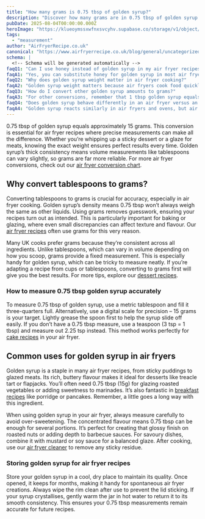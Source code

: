 ```yaml
---
title: "How many grams is 0.75 tbsp of golden syrup?"
description: "Discover how many grams are in 0.75 tbsp of golden syrup with our easy UK conversion guide. Perfect for air fryer recipes!"
pubDate: 2025-08-04T00:00:00.000Z
heroImage: "https://klueoymssxwfnxsvcyhv.supabase.co/storage/v1/object/public/Shmucket/how-many-grams-is-0-75-tbsp-golden-syrup.webp"
tags:
  - "measurement"
author: "AirFryerRecipe.co.uk"
canonical: "https://www.airfryerrecipe.co.uk/blog/general/uncategorized/how-many-grams-is-0-75-tbsp-golden-syrup"
schema: |
  <!-- Schema will be generated automatically -->
faqQ1: "Can I use honey instead of golden syrup in my air fryer recipes?"
faqA1: "Yes, you can substitute honey for golden syrup in most air fryer recipes. Use the same weight (15g for 0.75 tbsp) as they have similar sweetness and viscosity. Note that honey has a stronger flavour, so it may alter the taste slightly. For glazes or sticky bakes, the results will be very similar."
faqQ2: "Why does golden syrup weight matter in air fryer cooking?"
faqA2: "Golden syrup weight matters because air fryers cook food quickly at high heat. Too much syrup can cause burning or uneven cooking, while too little may leave dishes dry. Grams provide precision, ensuring consistent results. This is especially important for recipes where syrup acts as both sweetener and moisture source."
faqQ3: "How do I convert other golden syrup amounts to grams?"
faqA3: "For other conversions, remember that 1 tbsp golden syrup equals 20g. Multiply or divide accordingly – e.g., 1.5 tbsp would be 30g. For small amounts like 0.5 tbsp, use 10g. Always use a digital scale for the most accurate measurements, especially in air fryer baking."
faqQ4: "Does golden syrup behave differently in an air fryer versus an oven?"
faqA4: "Golden syrup reacts similarly in air fryers and ovens, but air fryers’ intense circulating heat means it caramelises faster. Reduce cooking times slightly when using syrupy glazes. Watch closely to prevent burning, as 0.75 tbsp can go from golden to burnt quickly in an air fryer’s concentrated heat."
---
```

<p>0.75 tbsp of golden syrup equals approximately 15 grams. This conversion is essential for air fryer recipes where precise measurements can make all the difference. Whether you’re whipping up a sticky dessert or a glaze for meats, knowing the exact weight ensures perfect results every time. Golden syrup’s thick consistency means volume measurements like tablespoons can vary slightly, so grams are far more reliable. For more air fryer conversions, check out our <a href=https://www.airfryerrecipe.co.uk/air-fryer-conversion-chart>air fryer conversion chart</a>.</p>

<h2>Why convert tablespoons to grams?</h2>
<p>Converting tablespoons to grams is crucial for accuracy, especially in air fryer cooking. Golden syrup’s density means 0.75 tbsp won’t always weigh the same as other liquids. Using grams removes guesswork, ensuring your recipes turn out as intended. This is particularly important for baking or glazing, where even small discrepancies can affect texture and flavour. Our <a href=https://www.airfryerrecipe.co.uk/recipes>air fryer recipes</a> often use grams for this very reason.</p>

<p>Many UK cooks prefer grams because they’re consistent across all ingredients. Unlike tablespoons, which can vary in volume depending on how you scoop, grams provide a fixed measurement. This is especially handy for golden syrup, which can be tricky to measure neatly. If you’re adapting a recipe from cups or tablespoons, converting to grams first will give you the best results. For more tips, explore our <a href=https://www.airfryerrecipe.co.uk/recipe-category/dessert>dessert recipes</a>.</p>

<h3>How to measure 0.75 tbsp golden syrup accurately</h3>
<p>To measure 0.75 tbsp of golden syrup, use a metric tablespoon and fill it three-quarters full. Alternatively, use a digital scale for precision – 15 grams is your target. Lightly grease the spoon first to help the syrup slide off easily. If you don’t have a 0.75 tbsp measure, use a teaspoon (3 tsp = 1 tbsp) and measure out 2.25 tsp instead. This method works perfectly for <a href=https://www.airfryerrecipe.co.uk/recipe-category/cakes>cake recipes</a> in your air fryer.</p>

<h2>Common uses for golden syrup in air fryers</h2>
<p>Golden syrup is a staple in many air fryer recipes, from sticky puddings to glazed meats. Its rich, buttery flavour makes it ideal for desserts like treacle tart or flapjacks. You’ll often need 0.75 tbsp (15g) for glazing roasted vegetables or adding sweetness to marinades. It’s also fantastic in <a href=https://www.airfryerrecipe.co.uk/recipe-category/breakfast>breakfast recipes</a> like porridge or pancakes. Remember, a little goes a long way with this ingredient.</p>

<p>When using golden syrup in your air fryer, always measure carefully to avoid over-sweetening. The concentrated flavour means 0.75 tbsp can be enough for several portions. It’s perfect for creating that glossy finish on roasted nuts or adding depth to barbecue sauces. For savoury dishes, combine it with mustard or soy sauce for a balanced glaze. After cooking, use our <a href=https://www.airfryerrecipe.co.uk/air-fryer-cleaner>air fryer cleaner</a> to remove any sticky residue.</p>

<h3>Storing golden syrup for air fryer recipes</h3>
<p>Store your golden syrup in a cool, dry place to maintain its quality. Once opened, it keeps for months, making it handy for spontaneous air fryer creations. Always wipe the rim clean after use to prevent the lid sticking. If your syrup crystallises, gently warm the jar in hot water to return it to its smooth consistency. This ensures your 0.75 tbsp measurements remain accurate for future recipes.</p>
